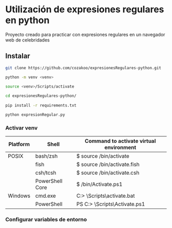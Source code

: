 # Utilización de expresiones regulares en python

Proyecto creado para practicar con expresiones regulares en un navegador web de celebridades

## Instalar
```bash
git clone https://github.com/cozakoo/expresionesRegulares-python.git

python -m venv <venv>

source <venv>/Scripts/activate
  
cd expresionesRegulares-python/
  
pip install -r requirements.txt

python expresionRegular.py
```
### Activar venv
  
| Platform | Shell           | Command to activate virtual environment |
| -------- | --------------- | --------------------------------------- |
| POSIX    | bash/zsh        | $ source <venv>/bin/activate            |
|          | fish            | $ source <venv>/bin/activate.fish       |
|          | csh/tcsh        | $ source <venv>/bin/activate.csh        |
|          | PowerShell Core | $ <venv>/bin/Activate.ps1               |
| Windows  | cmd.exe         | C:\> <venv>\Scripts\activate.bat        |
|          | PowerShell      | PS C:\> <venv>\Scripts\Activate.ps1     |

### Configurar variables de entorno
